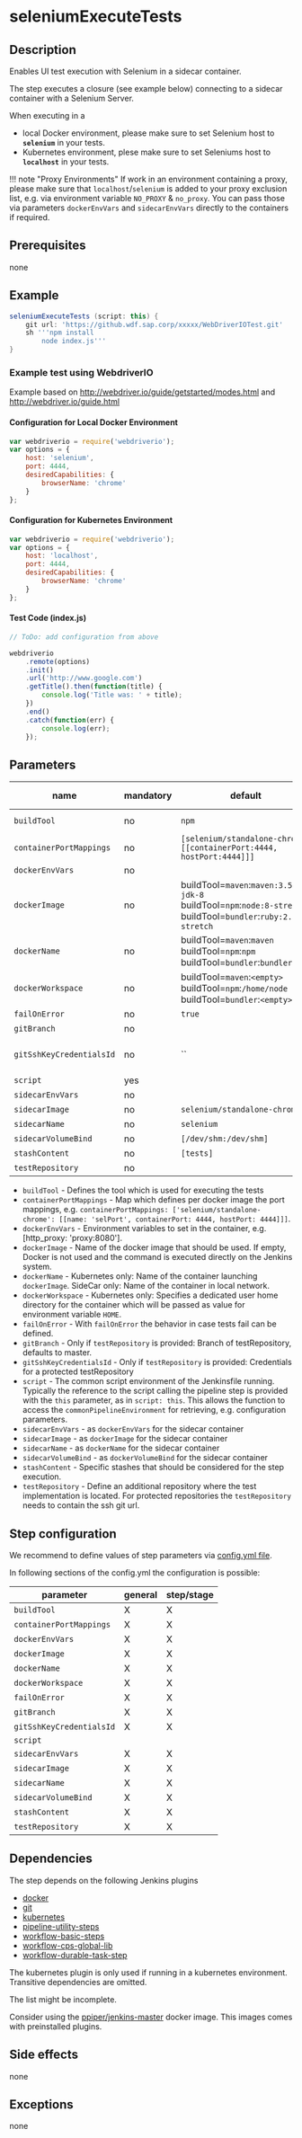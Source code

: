 # seleniumExecuteTests

## Description

Enables UI test execution with Selenium in a sidecar container.

The step executes a closure (see example below) connecting to a sidecar container with a Selenium Server.

When executing in a

* local Docker environment, please make sure to set Selenium host to **`selenium`** in your tests.
* Kubernetes environment, plese make sure to set Seleniums host to **`localhost`** in your tests.

!!! note "Proxy Environments"
    If work in an environment containing a proxy, please make sure that `localhost`/`selenium` is added to your proxy exclusion list, e.g. via environment variable `NO_PROXY` & `no_proxy`. You can pass those via parameters `dockerEnvVars` and `sidecarEnvVars` directly to the containers if required.

## Prerequisites

none

## Example

```groovy
seleniumExecuteTests (script: this) {
    git url: 'https://github.wdf.sap.corp/xxxxx/WebDriverIOTest.git'
    sh '''npm install
        node index.js'''
}
```

### Example test using WebdriverIO

Example based on <http://webdriver.io/guide/getstarted/modes.html> and <http://webdriver.io/guide.html>

#### Configuration for Local Docker Environment

```js
var webdriverio = require('webdriverio');
var options = {
    host: 'selenium',
    port: 4444,
    desiredCapabilities: {
        browserName: 'chrome'
    }
};
```

#### Configuration for Kubernetes Environment

```js
var webdriverio = require('webdriverio');
var options = {
    host: 'localhost',
    port: 4444,
    desiredCapabilities: {
        browserName: 'chrome'
    }
};
```

#### Test Code (index.js)

```js
// ToDo: add configuration from above

webdriverio
    .remote(options)
    .init()
    .url('http://www.google.com')
    .getTitle().then(function(title) {
        console.log('Title was: ' + title);
    })
    .end()
    .catch(function(err) {
        console.log(err);
    });
```

## Parameters

| name | mandatory | default | possible values |
|------|-----------|---------|-----------------|
| `buildTool` | no | `npm` | `maven`, `npm`, `bundler` |
| `containerPortMappings` | no | `[selenium/standalone-chrome:[[containerPort:4444, hostPort:4444]]]` |  |
| `dockerEnvVars` | no |  |  |
| `dockerImage` | no | buildTool=`maven`:`maven:3.5-jdk-8`<br />buildTool=`npm`:`node:8-stretch`<br />buildTool=`bundler`:`ruby:2.5.3-stretch` |  |
| `dockerName` | no | buildTool=`maven`:`maven`<br />buildTool=`npm`:`npm`<br />buildTool=`bundler`:`bundler` |  |
| `dockerWorkspace` | no | buildTool=`maven`:`<empty>`<br />buildTool=`npm`:`/home/node`<br />buildTool=`bundler`:`<empty>` |  |
| `failOnError` | no | `true` | `true`, `false` |
| `gitBranch` | no |  |  |
| `gitSshKeyCredentialsId` | no | `` | Jenkins credentials id |
| `script` | yes |  |  |
| `sidecarEnvVars` | no |  |  |
| `sidecarImage` | no | `selenium/standalone-chrome` |  |
| `sidecarName` | no | `selenium` |  |
| `sidecarVolumeBind` | no | `[/dev/shm:/dev/shm]` |  |
| `stashContent` | no | `[tests]` |  |
| `testRepository` | no |  |  |

* `buildTool` - Defines the tool which is used for executing the tests
* `containerPortMappings` - Map which defines per docker image the port mappings, e.g. `containerPortMappings: ['selenium/standalone-chrome': [[name: 'selPort', containerPort: 4444, hostPort: 4444]]]`.
* `dockerEnvVars` - Environment variables to set in the container, e.g. [http_proxy: 'proxy:8080'].
* `dockerImage` - Name of the docker image that should be used. If empty, Docker is not used and the command is executed directly on the Jenkins system.
* `dockerName` - Kubernetes only: Name of the container launching `dockerImage`. SideCar only: Name of the container in local network.
* `dockerWorkspace` - Kubernetes only: Specifies a dedicated user home directory for the container which will be passed as value for environment variable `HOME`.
* `failOnError` - With `failOnError` the behavior in case tests fail can be defined.
* `gitBranch` - Only if `testRepository` is provided: Branch of testRepository, defaults to master.
* `gitSshKeyCredentialsId` - Only if `testRepository` is provided: Credentials for a protected testRepository
* `script` - The common script environment of the Jenkinsfile running. Typically the reference to the script calling the pipeline step is provided with the `this` parameter, as in `script: this`. This allows the function to access the `commonPipelineEnvironment` for retrieving, e.g. configuration parameters.
* `sidecarEnvVars` - as `dockerEnvVars` for the sidecar container
* `sidecarImage` - as `dockerImage` for the sidecar container
* `sidecarName` - as `dockerName` for the sidecar container
* `sidecarVolumeBind` - as `dockerVolumeBind` for the sidecar container
* `stashContent` - Specific stashes that should be considered for the step execution.
* `testRepository` - Define an additional repository where the test implementation is located. For protected repositories the `testRepository` needs to contain the ssh git url.

## Step configuration

We recommend to define values of step parameters via [config.yml file](../configuration.md).

In following sections of the config.yml the configuration is possible:

| parameter | general | step/stage |
|-----------|---------|------------|
| `buildTool` | X | X |
| `containerPortMappings` | X | X |
| `dockerEnvVars` | X | X |
| `dockerImage` | X | X |
| `dockerName` | X | X |
| `dockerWorkspace` | X | X |
| `failOnError` | X | X |
| `gitBranch` | X | X |
| `gitSshKeyCredentialsId` | X | X |
| `script` |  |  |
| `sidecarEnvVars` | X | X |
| `sidecarImage` | X | X |
| `sidecarName` | X | X |
| `sidecarVolumeBind` | X | X |
| `stashContent` | X | X |
| `testRepository` | X | X |

## Dependencies

The step depends on the following Jenkins plugins

* [docker](https://plugins.jenkins.io/docker)
* [git](https://plugins.jenkins.io/git)
* [kubernetes](https://plugins.jenkins.io/kubernetes)
* [pipeline-utility-steps](https://plugins.jenkins.io/pipeline-utility-steps)
* [workflow-basic-steps](https://plugins.jenkins.io/workflow-basic-steps)
* [workflow-cps-global-lib](https://plugins.jenkins.io/workflow-cps-global-lib)
* [workflow-durable-task-step](https://plugins.jenkins.io/workflow-durable-task-step)

The kubernetes plugin is only used if running in a kubernetes environment.
Transitive dependencies are omitted.

The list might be incomplete.

Consider using the [ppiper/jenkins-master](https://cloud.docker.com/u/ppiper/repository/docker/ppiper/jenkins-master)
docker image. This images comes with preinstalled plugins.


## Side effects

none

## Exceptions

none
